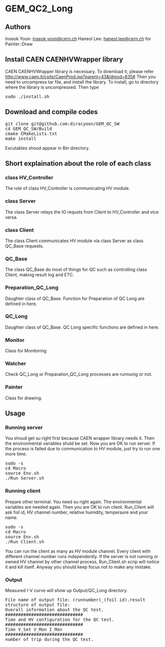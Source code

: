# GEM_QC2_Long

## Authors
Inseok Yoon: inseok.yoon@cern.ch
Haneol Lee: haneol.lee@cern.ch for Painter::Draw


## Install CAEN CAENHVWrapper library
CAEN CAENHVWrapper library is necessary. To download it, please refer http://www.caen.it/csite/CaenProd.jsp?parent=43&idmod=835# Then you need to uncompress tar file, and install the library. To install, go to directory where the library is uncompressed. Then type
<pre>
sudo ./install.sh
</pre>

## Download and compile codes

<pre>
git clone git@github.com:diracyoon/GEM_QC_SW
cd GEM_QC_SW/Build
cmake CMakeLists.txt
make install
</pre>
Excutables shoud appear in Bin directory.

## Short explaination about the role of each class
### class HV_Controller
The role of class HV_Controller is communicating HV module.
### class Server
The class Server relays the IO requsts from Client to HV_Controller and vice versa. 
### class Client
The class Client communicates HV module via class Server as class QC_Base requests. 
### QC_Base
The class QC_Base do most of things for QC such as controlling class Client, making result log and ETC.    
### Preparation_QC_Long
Daughter class of QC_Base. Function for Preparation of QC Long are defined in here.
### QC_Long
Daughter class of QC_Base. QC Long specific functions are defined in here.
### Monitor
Class for Monitoring
### Watcher
Check QC_Long or Preparation_QC_Long processes are runnunig or not.
### Painter
Class for drawing.

## Usage
### Running server
You shoud get su right first because CAEN wrapper library needs it. Then the environmental variables shuld be set. Now you are OK to run server. If the process is failed due to communication to HV module, just try to run one more time.
<pre>
sudo -s
cd Macro
source Env.sh
./Run_Server.sh
</pre>
### Running client
Prepare other terminal. You need su right again. The environmental variables are needed again. Then you are OK to run client. Run_Client will ask foil id, HV channel number, relative humidity, temperaure and your name. 
<pre>
sudo -s
cd Macro
source Env.sh
./Run_Client.sh
</pre>
You can run the client as many as HV module channel. Every client with different channel number runs independently.
If the server is not running or owned HV channel by other channel process, Run_Client.sh scrip will notice it and kill itself. Anyway you should keep focus not to make any mistake.
### Output
Measured I-V curve will show up Output/QC_Long directory.
<pre>
File name of output file: (runnumber)_(foil id).result
structure of output file:
Overall information about the QC test.
##############################
Time and HV configuration for the QC test.
##############################
Time V_Set V_Mon I_Mon
##############################
number of trip during the QC test.
</pre>
